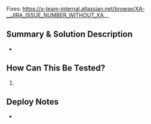 <!--
Thanks for submitting a pull request!

Provide a general summary of your changes in the Title above. Do not include any task numbers.
Use imperative, present tense capitalizing the first letter: "Change" not "Changed" nor "changes". This will become a correct final merge commit message 😄

The imperative tells someone what merging the PR **will do**, rather than **what you did**.

Example: "Refactor code for readability".
-->

Fixes: https://x-team-internal.atlassian.net/browse/XA-__JIRA_ISSUE_NUMBER_WITHOUT_XA__

## Summary & Solution Description

- 

<!--- Provide a general summary of your changes here. What problem does it solve? -->

<!---
What solution did you develop in this PR?
If appropriate, provide some additional notes relevant to the PR.

For example:
- References to code changes that are distinct from the main concerns of the PR
- Breakdown of code changes that may not be obvious for others to understand
- Etc.
--->

## How Can This Be Tested?

1. 

<!--- Please describe in detail how a reviewer can test your changes. -->
<!--- Include details of your testing environment, -->
<!--- and steps necessary to test these changes. -->

<!-- Provide any screenshots and/or GIFs if appropriate -->

## Deploy Notes

- 

<!-- Provide if appropriate -->
<!-- Notes regarding deployment of the contained body of work. These should note any db migrations, API keys setup, environment configuration, etc. -->

